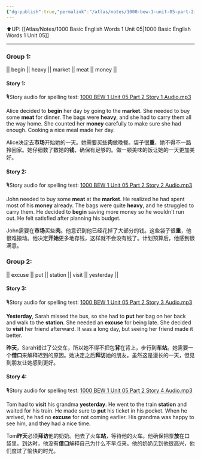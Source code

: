 ```yaml
---
{"dg-publish":true,"permalink":"/atlas/notes/1000-bew-1-unit-05-part-2-stories/"}
---
```


⬆️UP: [[Atlas/Notes/1000 Basic English Words 1 Unit 05\|1000 Basic English Words 1 Unit 05]]

---
### Group 1:
|| begin || heavy || market || meat || money || 

#### Story 1:
🎙️Story audio for spelling test: [1000 BEW 1 Unit 05 Part 2 Story 1 Audio.mp3](https://drive.google.com/file/d/1yxxfNDLccrOYgDzvhKcqVXd3dt787Kw8/view?usp=drive_link)

Alice decided to **begin** her day by going to the **market**. She needed to buy some **meat** for dinner. The bags were **heavy**, and she had to carry them all the way home. She counted her **money** carefully to make sure she had enough. Cooking a nice meal made her day.

Alice决定去**市场**开始她的一天。她需要买些**肉**做晚餐。袋子很**重**，她不得不一路拎回家。她仔细数了数她的**钱**，确保有足够的。做一顿美味的饭让她的一天更加美好。

#### Story 2:  
🎙️Story audio for spelling test: [1000 BEW 1 Unit 05 Part 2 Story 2 Audio.mp3](https://drive.google.com/file/d/1ypQkhWfaLKsAht7Zt8X7gZ8gIxBOLTPp/view?usp=drive_link)

John needed to buy some **meat** at the **market**. He realized he had spent most of his **money** already. The bags were quite **heavy**, and he struggled to carry them. He decided to **begin** saving more money so he wouldn't run out. He felt satisfied after planning his budget.

John需要在**市场**买些**肉**。他意识到他已经花掉了大部分的钱。这些袋子很**重**，他很难搬动。他决定**开始**更多地存钱，这样就不会没有钱了。计划预算后，他感到很满意。

### Group 2: 
|| excuse || put || station || visit || yesterday ||

#### Story 3:
🎙️Story audio for spelling test: [1000 BEW 1 Unit 05 Part 2 Story 3 Audio.mp3](https://drive.google.com/file/d/1m65GKlyRbu0jnCCnYvtFMo27faYFtXSE/view?usp=drive_link)

**Yesterday**, Sarah missed the bus, so she had to **put** her bag on her back and walk to the **station**. She needed an **excuse** for being late. She decided to **visit** her friend afterward. It was a long day, but seeing her friend made it better.

**昨天**，Sarah错过了公交车，所以她不得不把包**背**在背上，步行到**车站**。她需要一个**借口**来解释迟到的原因。她决定之后**拜访**她的朋友。虽然这是漫长的一天，但见到朋友让她感到更好。

#### Story 4:
🎙️Story audio for spelling test: [1000 BEW 1 Unit 05 Part 2 Story 4 Audio.mp3](https://drive.google.com/file/d/1KOvOCK0ZOqbkIemAg7tVVOqZag6Zh4tb/view?usp=drive_link)

Tom had to **visit** his grandma **yesterday**. He went to the train **station** and waited for his train. He made sure to **put** his ticket in his pocket. When he arrived, he had no **excuse** for not coming earlier. His grandma was happy to see him, and they had a nice time.

Tom**昨天**必须**拜访**他的奶奶。他去了火车**站**，等待他的火车。他确保把票**放**在口袋里。到达时，他没有**借口**解释自己为什么不早点来。他的奶奶见到他很高兴，他们度过了愉快的时光。